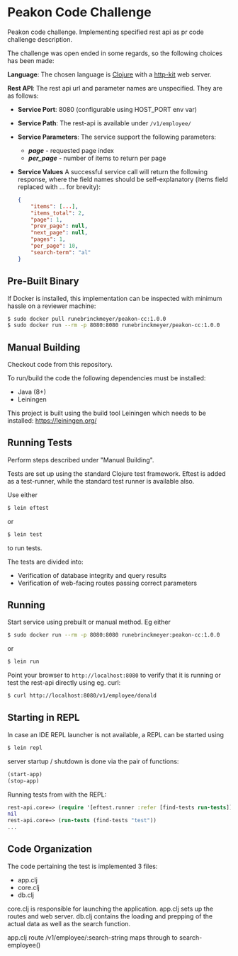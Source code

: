 # Peakon Code Challenge

Peakon code challenge. Implementing specified rest api as pr code challenge description.

The challenge was open ended in some regards, so the following choices has been made:

__Language__: The chosen language is [Clojure](https://www.clojure.com) with a [http-kit](https://www.http-kit.org) web server.

__Rest API__: The rest api url and parameter names are unspecified. They are as follows:
* __Service Port__: 8080 (configurable using HOST_PORT env var)
* __Service Path__: The rest-api is available under ```/v1/employee/```
* __Service Parameters__: The service support the following parameters:
  * ___page___ - requested page index
  * ___per_page___ - number of items to return per page

* __Service Values__ A successful service call will return the following response, where the field names should be self-explanatory (items field replaced with ... for brevity):
    ```json
    {
        "items": [...], 
        "items_total": 2,
        "page": 1,
        "prev_page": null,
        "next_page": null,
        "pages": 1,
        "per_page": 10,
        "search-term": "al"
    }
    ```

## Pre-Built Binary 

If Docker is installed, this implementation can be inspected with minimum hassle on a reviewer machine:

``` bash
$ sudo docker pull runebrinckmeyer/peakon-cc:1.0.0
$ sudo docker run --rm -p 8080:8080 runebrinckmeyer/peakon-cc:1.0.0
```

## Manual Building

Checkout code from this repository.

To run/build the code the following dependencies must be installed:

* Java (8+)
* Leiningen

This project is built using the build tool Leiningen which needs to be installed:
https://leiningen.org/

## Running Tests

Perform steps described under "Manual Building".

Tests are set up using the standard Clojure test framework. Eftest is added as a test-runner, while the standard test runner is available also.

Use either

```bash
$ lein eftest
```

or

``` bash
$ lein test
```

to run tests.

The tests are divided into:
* Verification of database integrity and query results 
* Verification of web-facing routes passing correct parameters
 
## Running

Start service using prebuilt or manual method. Eg either

```bash
$ sudo docker run --rm -p 8080:8080 runebrinckmeyer:peakon-cc:1.0.0
```

or 

```bash
$ lein run
```

Point your browser to ```http://localhost:8080``` to verify that it is running or
test the rest-api directly using eg. curl:

```bash
$ curl http://localhost:8080/v1/employee/donald
```


## Starting in REPL

In case an IDE REPL launcher is not available, a REPL can be started using

```bash
$ lein repl
```

server startup / shutdown is done via the pair of functions:

```clojure
(start-app)
(stop-app)
```

Running tests from with the REPL:

```clojure
rest-api.core=> (require '[eftest.runner :refer [find-tests run-tests]])
nil
rest-api.core=> (run-tests (find-tests "test"))
...
```

## Code Organization

The code pertaining the test is implemented 3 files:
* app.clj
* core.clj
* db.clj

core.clj is responsible for launching the application. 
app.clj sets up the routes and web server.
db.clj contains the loading and prepping of the actual data as well as the search function.

app.clj route /v1/employee/:search-string maps through to search-employee()


<!-- ## License

Copyright © 2019 FIXME

Distributed under the Eclipse Public License either version 1.0 or (at
your option) any later version. -->
